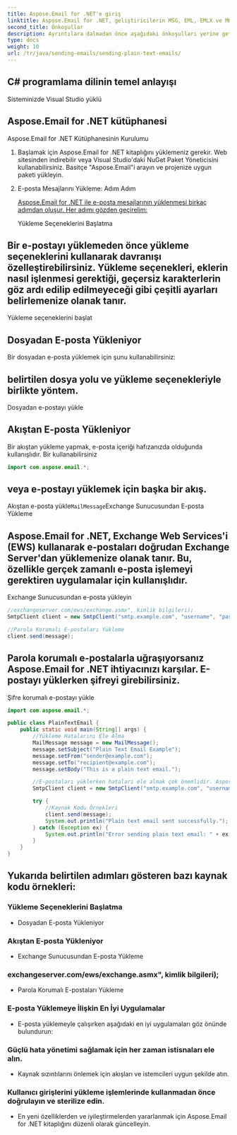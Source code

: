 ```yaml
---
title: Aspose.Email for .NET'e giriş
linktitle: Aspose.Email for .NET, geliştiricilerin MSG, EML, EMLX ve MHTML gibi e-posta formatlarıyla çalışmasının yanı sıra Microsoft Exchange ve SMTP gibi popüler e-posta sunucularıyla etkileşime girmesini sağlayan güçlü ve kapsamlı bir kütüphanedir. E-posta mesajlarını, ekleri, takvim öğelerini ve daha fazlasını oluşturmak, değiştirmek ve yönetmek için çok çeşitli özellikler sağlar.
second_title: Önkoşullar
description: Ayrıntılara dalmadan önce aşağıdaki önkoşulları yerine getirmeniz gerekir:
type: docs
weight: 10
url: /tr/java/sending-emails/sending-plain-text-emails/
---
```


## C# programlama dilinin temel anlayışı

Sisteminizde Visual Studio yüklü

## Aspose.Email for .NET kütüphanesi

Aspose.Email for .NET Kütüphanesinin Kurulumu

1. Başlamak için Aspose.Email for .NET kitaplığını yüklemeniz gerekir. Web sitesinden indirebilir veya Visual Studio'daki NuGet Paket Yöneticisini kullanabilirsiniz. Basitçe "Aspose.Email"i arayın ve projenize uygun paketi yükleyin.

2. E-posta Mesajlarını Yükleme: Adım Adım

   [Aspose.Email for .NET ile e-posta mesajlarının yüklenmesi birkaç adımdan oluşur. Her adımı gözden geçirelim:](https://releases.aspose.com/email/java/)

   Yükleme Seçeneklerini Başlatma

## Bir e-postayı yüklemeden önce yükleme seçeneklerini kullanarak davranışı özelleştirebilirsiniz. Yükleme seçenekleri, eklerin nasıl işlenmesi gerektiği, geçersiz karakterlerin göz ardı edilip edilmeyeceği gibi çeşitli ayarları belirlemenize olanak tanır.

 Yükleme seçeneklerini başlat

## Dosyadan E-posta Yükleniyor

 Bir dosyadan e-posta yüklemek için şunu kullanabilirsiniz:

##  belirtilen dosya yolu ve yükleme seçenekleriyle birlikte yöntem.

 Dosyadan e-postayı yükle

## Akıştan E-posta Yükleniyor

 Bir akıştan yükleme yapmak, e-posta içeriği hafızanızda olduğunda kullanışlıdır. Bir kullanabilirsiniz

```java
import com.aspose.email.*;
```

##  veya e-postayı yüklemek için başka bir akış.

 Akıştan e-posta yükle`MailMessage`Exchange Sunucusundan E-posta Yükleme

## Aspose.Email for .NET, Exchange Web Services'i (EWS) kullanarak e-postaları doğrudan Exchange Server'dan yüklemenize olanak tanır. Bu, özellikle gerçek zamanlı e-posta işlemeyi gerektiren uygulamalar için kullanışlıdır.

 Exchange Sunucusundan e-posta yükleyin

```java
//exchangeserver.com/ews/exchange.asmx", kimlik bilgileri);
SmtpClient client = new SmtpClient("smtp.example.com", "username", "password");

//Parola Korumalı E-postaları Yükleme
client.send(message);
```

## Parola korumalı e-postalarla uğraşıyorsanız Aspose.Email for .NET ihtiyacınızı karşılar. E-postayı yüklerken şifreyi girebilirsiniz.

 Şifre korumalı e-postayı yükle

```java
import com.aspose.email.*;

public class PlainTextEmail {
    public static void main(String[] args) {
        //Yükleme Hatalarını Ele Alma
        MailMessage message = new MailMessage();
        message.setSubject("Plain Text Email Example");
        message.setFrom("sender@example.com");
        message.setTo("recipient@example.com");
        message.setBody("This is a plain text email.");

        //E-postaları yüklerken hataları ele almak çok önemlidir. Aspose.Email for .NET, yükleme sorunlarını belirlemenize ve çözmenize yardımcı olabilecek istisnalar sağlar.
        SmtpClient client = new SmtpClient("smtp.example.com", "username", "password");

        try {
            //Kaynak Kodu Örnekleri
            client.send(message);
            System.out.println("Plain text email sent successfully.");
        } catch (Exception ex) {
            System.out.println("Error sending plain text email: " + ex.getMessage());
        }
    }
}
```

## Yukarıda belirtilen adımları gösteren bazı kaynak kodu örnekleri:

### Yükleme Seçeneklerini Başlatma
   - Dosyadan E-posta Yükleniyor

### Akıştan E-posta Yükleniyor
   - Exchange Sunucusundan E-posta Yükleme

### exchangeserver.com/ews/exchange.asmx", kimlik bilgileri);
   - Parola Korumalı E-postaları Yükleme

### E-posta Yüklemeye İlişkin En İyi Uygulamalar
   - E-posta yüklemeyle çalışırken aşağıdaki en iyi uygulamaları göz önünde bulundurun:

### Güçlü hata yönetimi sağlamak için her zaman istisnaları ele alın.
   - Kaynak sızıntılarını önlemek için akışları ve istemcileri uygun şekilde atın.

### Kullanıcı girişlerini yükleme işlemlerinde kullanmadan önce doğrulayın ve sterilize edin.
   - En yeni özelliklerden ve iyileştirmelerden yararlanmak için Aspose.Email for .NET kitaplığını düzenli olarak güncelleyin.